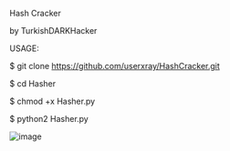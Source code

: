 Hash Cracker

by TurkishDARKHacker



USAGE:


$ git clone https://github.com/userxray/HashCracker.git


$ cd Hasher


$ chmod +x Hasher.py


$ python2 Hasher.py

![image](https://user-images.githubusercontent.com/91960201/160287997-513f30a0-ae5c-4c03-be52-5c1345a6746a.png)
